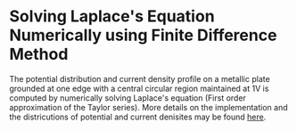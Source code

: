 # Solving Laplace's Equation Numerically using Finite Difference Method

The potential distribution and current density profile on a metallic plate grounded at one edge with a central circular region maintained at 1V is computed by numerically solving Laplace's equation (First order approximation of the Taylor series). More details on the implementation and the districutions of potential and current denisites may be found [here](https://github.com/arjunmenonv/EE2703-Applied-Programming-Lab/blob/master/LaplaceEqnFDM/ResistorProblem.pdf). 
